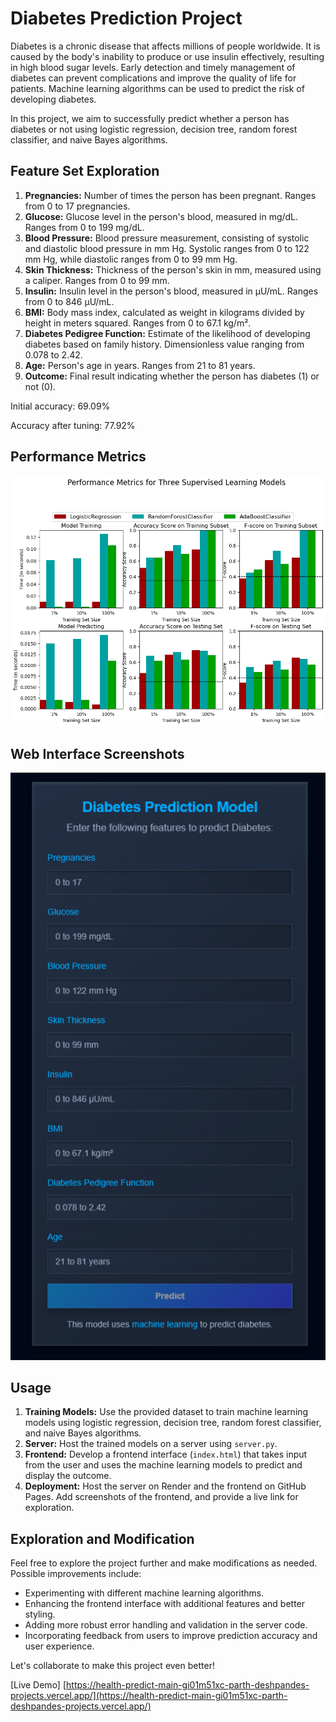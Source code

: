 # Diabetes Prediction Project

Diabetes is a chronic disease that affects millions of people worldwide. It is caused by the body's inability to produce or use insulin effectively, resulting in high blood sugar levels. Early detection and timely management of diabetes can prevent complications and improve the quality of life for patients. Machine learning algorithms can be used to predict the risk of developing diabetes.

In this project, we aim to successfully predict whether a person has diabetes or not using logistic regression, decision tree, random forest classifier, and naive Bayes algorithms.

## Feature Set Exploration

1. **Pregnancies:** Number of times the person has been pregnant. Ranges from 0 to 17 pregnancies.
2. **Glucose:** Glucose level in the person's blood, measured in mg/dL. Ranges from 0 to 199 mg/dL.
3. **Blood Pressure:** Blood pressure measurement, consisting of systolic and diastolic blood pressure in mm Hg. Systolic ranges from 0 to 122 mm Hg, while diastolic ranges from 0 to 99 mm Hg.
4. **Skin Thickness:** Thickness of the person's skin in mm, measured using a caliper. Ranges from 0 to 99 mm.
5. **Insulin:** Insulin level in the person's blood, measured in μU/mL. Ranges from 0 to 846 μU/mL.
6. **BMI:** Body mass index, calculated as weight in kilograms divided by height in meters squared. Ranges from 0 to 67.1 kg/m².
7. **Diabetes Pedigree Function:** Estimate of the likelihood of developing diabetes based on family history. Dimensionless value ranging from 0.078 to 2.42.
8. **Age:** Person's age in years. Ranges from 21 to 81 years.
9. **Outcome:** Final result indicating whether the person has diabetes (1) or not (0).

Initial accuracy: 69.09%

Accuracy after tuning: 77.92%

## Performance Metrics

![Logistic Regression Performance](imgs/metrices.png)

## Web Interface Screenshots

![Screenshot 1](imgs/interface.png)

## Usage

1. **Training Models:** Use the provided dataset to train machine learning models using logistic regression, decision tree, random forest classifier, and naive Bayes algorithms.
2. **Server:** Host the trained models on a server using `server.py`.
3. **Frontend:** Develop a frontend interface (`index.html`) that takes input from the user and uses the machine learning models to predict and display the outcome.
4. **Deployment:** Host the server on Render and the frontend on GitHub Pages. Add screenshots of the frontend, and provide a live link for exploration.

## Exploration and Modification

Feel free to explore the project further and make modifications as needed. Possible improvements include:

- Experimenting with different machine learning algorithms.
- Enhancing the frontend interface with additional features and better styling.
- Adding more robust error handling and validation in the server code.
- Incorporating feedback from users to improve prediction accuracy and user experience.

Let's collaborate to make this project even better!

[Live Demo]
[https://health-predict-main-gi01m51xc-parth-deshpandes-projects.vercel.app/](https://health-predict-main-gi01m51xc-parth-deshpandes-projects.vercel.app/)
